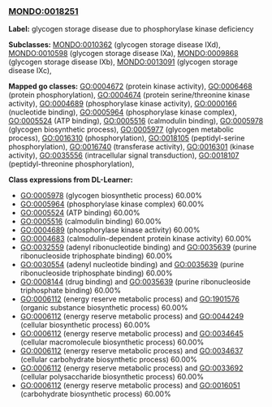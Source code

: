 
### [MONDO:0018251](http://purl.obolibrary.org/obo/MONDO_0018251)
**Label:** glycogen storage disease due to phosphorylase kinase deficiency

**Subclasses:** [MONDO:0010362](http://purl.obolibrary.org/obo/MONDO_0010362) (glycogen storage disease IXd), [MONDO:0010598](http://purl.obolibrary.org/obo/MONDO_0010598) (glycogen storage disease IXa), [MONDO:0009868](http://purl.obolibrary.org/obo/MONDO_0009868) (glycogen storage disease IXb), [MONDO:0013091](http://purl.obolibrary.org/obo/MONDO_0013091) (glycogen storage disease IXc), 

**Mapped go classes:** [GO:0004672](http://purl.obolibrary.org/obo/GO_0004672) (protein kinase activity), [GO:0006468](http://purl.obolibrary.org/obo/GO_0006468) (protein phosphorylation), [GO:0004674](http://purl.obolibrary.org/obo/GO_0004674) (protein serine/threonine kinase activity), [GO:0004689](http://purl.obolibrary.org/obo/GO_0004689) (phosphorylase kinase activity), [GO:0000166](http://purl.obolibrary.org/obo/GO_0000166) (nucleotide binding), [GO:0005964](http://purl.obolibrary.org/obo/GO_0005964) (phosphorylase kinase complex), [GO:0005524](http://purl.obolibrary.org/obo/GO_0005524) (ATP binding), [GO:0005516](http://purl.obolibrary.org/obo/GO_0005516) (calmodulin binding), [GO:0005978](http://purl.obolibrary.org/obo/GO_0005978) (glycogen biosynthetic process), [GO:0005977](http://purl.obolibrary.org/obo/GO_0005977) (glycogen metabolic process), [GO:0016310](http://purl.obolibrary.org/obo/GO_0016310) (phosphorylation), [GO:0018105](http://purl.obolibrary.org/obo/GO_0018105) (peptidyl-serine phosphorylation), [GO:0016740](http://purl.obolibrary.org/obo/GO_0016740) (transferase activity), [GO:0016301](http://purl.obolibrary.org/obo/GO_0016301) (kinase activity), [GO:0035556](http://purl.obolibrary.org/obo/GO_0035556) (intracellular signal transduction), [GO:0018107](http://purl.obolibrary.org/obo/GO_0018107) (peptidyl-threonine phosphorylation), 

**Class expressions from DL-Learner:**

- [GO:0005978](http://purl.obolibrary.org/obo/GO_0005978) (glycogen biosynthetic process) 60.00%
- [GO:0005964](http://purl.obolibrary.org/obo/GO_0005964) (phosphorylase kinase complex) 60.00%
- [GO:0005524](http://purl.obolibrary.org/obo/GO_0005524) (ATP binding) 60.00%
- [GO:0005516](http://purl.obolibrary.org/obo/GO_0005516) (calmodulin binding) 60.00%
- [GO:0004689](http://purl.obolibrary.org/obo/GO_0004689) (phosphorylase kinase activity) 60.00%
- [GO:0004683](http://purl.obolibrary.org/obo/GO_0004683) (calmodulin-dependent protein kinase activity) 60.00%
- [GO:0032559](http://purl.obolibrary.org/obo/GO_0032559) (adenyl ribonucleotide binding) and [GO:0035639](http://purl.obolibrary.org/obo/GO_0035639) (purine ribonucleoside triphosphate binding) 60.00%
- [GO:0030554](http://purl.obolibrary.org/obo/GO_0030554) (adenyl nucleotide binding) and [GO:0035639](http://purl.obolibrary.org/obo/GO_0035639) (purine ribonucleoside triphosphate binding) 60.00%
- [GO:0008144](http://purl.obolibrary.org/obo/GO_0008144) (drug binding) and [GO:0035639](http://purl.obolibrary.org/obo/GO_0035639) (purine ribonucleoside triphosphate binding) 60.00%
- [GO:0006112](http://purl.obolibrary.org/obo/GO_0006112) (energy reserve metabolic process) and [GO:1901576](http://purl.obolibrary.org/obo/GO_1901576) (organic substance biosynthetic process) 60.00%
- [GO:0006112](http://purl.obolibrary.org/obo/GO_0006112) (energy reserve metabolic process) and [GO:0044249](http://purl.obolibrary.org/obo/GO_0044249) (cellular biosynthetic process) 60.00%
- [GO:0006112](http://purl.obolibrary.org/obo/GO_0006112) (energy reserve metabolic process) and [GO:0034645](http://purl.obolibrary.org/obo/GO_0034645) (cellular macromolecule biosynthetic process) 60.00%
- [GO:0006112](http://purl.obolibrary.org/obo/GO_0006112) (energy reserve metabolic process) and [GO:0034637](http://purl.obolibrary.org/obo/GO_0034637) (cellular carbohydrate biosynthetic process) 60.00%
- [GO:0006112](http://purl.obolibrary.org/obo/GO_0006112) (energy reserve metabolic process) and [GO:0033692](http://purl.obolibrary.org/obo/GO_0033692) (cellular polysaccharide biosynthetic process) 60.00%
- [GO:0006112](http://purl.obolibrary.org/obo/GO_0006112) (energy reserve metabolic process) and [GO:0016051](http://purl.obolibrary.org/obo/GO_0016051) (carbohydrate biosynthetic process) 60.00%


